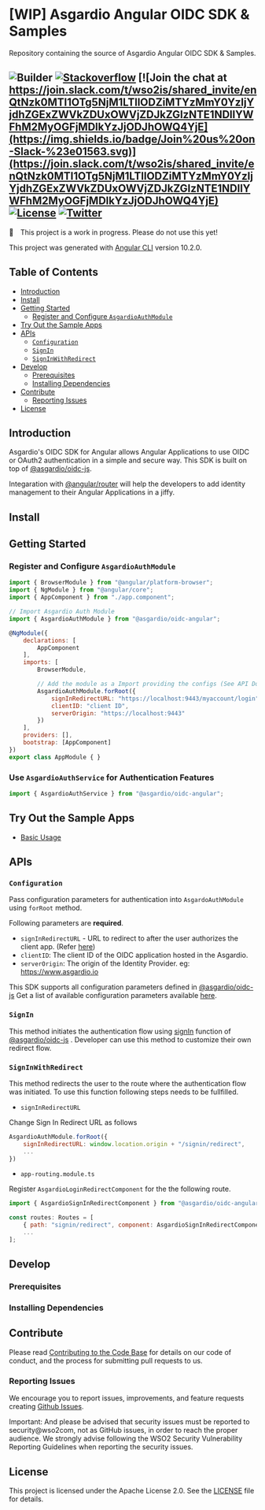 # [WIP] Asgardio Angular OIDC SDK & Samples
Repository containing the source of Asgardio Angular OIDC SDK & Samples.

![Builder](https://github.com/asgardio/asgardio-js-oidc-sdk/workflows/Builder/badge.svg)
[![Stackoverflow](https://img.shields.io/badge/Ask%20for%20help%20on-Stackoverflow-orange)](https://stackoverflow.com/questions/tagged/wso2is)
[![Join the chat at https://join.slack.com/t/wso2is/shared_invite/enQtNzk0MTI1OTg5NjM1LTllODZiMTYzMmY0YzljYjdhZGExZWVkZDUxOWVjZDJkZGIzNTE1NDllYWFhM2MyOGFjMDlkYzJjODJhOWQ4YjE](https://img.shields.io/badge/Join%20us%20on-Slack-%23e01563.svg)](https://join.slack.com/t/wso2is/shared_invite/enQtNzk0MTI1OTg5NjM1LTllODZiMTYzMmY0YzljYjdhZGExZWVkZDUxOWVjZDJkZGIzNTE1NDllYWFhM2MyOGFjMDlkYzJjODJhOWQ4YjE)
[![License](https://img.shields.io/badge/License-Apache%202.0-blue.svg)](https://github.com/wso2/product-is/blob/master/LICENSE)
[![Twitter](https://img.shields.io/twitter/follow/wso2.svg?style=social&label=Follow)](https://twitter.com/intent/follow?screen_name=wso2)
---

:construction:&ensp;&ensp;This project is a work in progress. Please do not use this yet!

This project was generated with [Angular CLI](https://github.com/angular/angular-cli) version 10.2.0.

## Table of Contents

- [Introduction](#introduction)
- [Install](#install)
- [Getting Started](#getting-started)
    - [Register and Configure `AsgardioAuthModule`](###register-and-configure-asgardioauthmodule)
- [Try Out the Sample Apps](#try-out-the-sample-apps)
- [APIs](#apis)
    - [`Configuration`](#configuration)
    - [`SignIn`](#signin)
    - [`SignInWithRedirect`](#signinwithredirect)
- [Develop](#develop)
    - [Prerequisites](#prerequisites)
    - [Installing Dependencies](#installing-dependencies)
- [Contribute](#contribute)
    - [Reporting Issues](#reporting-issues)
- [License](#license)


## Introduction

Asgardio's OIDC SDK for Angular allows Angular Applications to use OIDC or OAuth2 authentication in a simple and secure way. This SDK is built on top of [@asgardio/oidc-js](https://github.com/asgardio/asgardio-js-oidc-sdk).  

Integaration with [@angular/router](https://angular.io/api/router) will help the developers to add identity management to their Angular Applications in a jiffy.

## Install

## Getting Started

### Register and Configure `AsgardioAuthModule`
```javascript
import { BrowserModule } from "@angular/platform-browser";
import { NgModule } from "@angular/core";
import { AppComponent } from "./app.component";

// Import Asgardio Auth Module
import { AsgardioAuthModule } from "@asgardio/oidc-angular";

@NgModule({
    declarations: [
        AppComponent
    ],
    imports: [
        BrowserModule,

        // Add the module as a Import providing the configs (See API Docs)
        AsgardioAuthModule.forRoot({
            signInRedirectURL: "https://localhost:9443/myaccount/login",
            clientID: "client ID",
            serverOrigin: "https://localhost:9443"
        })
    ],
    providers: [],
    bootstrap: [AppComponent]
})
export class AppModule { }
```

### Use `AsgardioAuthService` for Authentication Features
```javascript
import { AsgardioAuthService } from "@asgardio/oidc-angular";
```

## Try Out the Sample Apps
- [Basic Usage](samples/basic-usage)

## APIs

### `Configuration`

Pass configuration parameters for authentication into `AsgardoAuthModule` using `forRoot` method.

Following parameters are **required**.

- `signInRedirectURL` - URL to redirect to after the user authorizes the client app. (Refer [here](#signinwithredirect))
- `clientID`: The client ID of the OIDC application hosted in the Asgardio.
- `serverOrigin`: The origin of the Identity Provider. eg: https://www.asgardio.io

This SDK supports all configuration parameters defined in [@asgardio/oidc-js](https://github.com/asgardio/asgardio-js-oidc-sdk) Get a list of available configuration parameters available [here](https://github.com/asgardio/asgardio-js-oidc-sdk/blob/master/packages/oidc-js/README.md#initialize).  

### `SignIn`

This method initiates the authentication flow using [signIn](https://github.com/asgardio/asgardio-js-oidc-sdk/tree/master/packages/oidc-js#signin) function of [@asgardio/oidc-js](https://github.com/asgardio/asgardio-js-oidc-sdk) . Developer can use this method to customize their own redirect flow. 

### `SignInWithRedirect`

This method redirects the user to the route where the authentication flow was initiated. To use this function following steps needs to be fullfilled.
- `signInRedirectURL` 

Change Sign In Redirect URL as follows
```javascript
AsgardioAuthModule.forRoot({
    signInRedirectURL: window.location.origin + "/signin/redirect",
    ...
})
```    
- `app-routing.module.ts`

Register `AsgardioLoginRedirectComponent` for the the following route.

```javascript
import { AsgardioSignInRedirectComponent } from "@asgardio/oidc-angular";

const routes: Routes = [
    { path: "signin/redirect", component: AsgardioSignInRedirectComponent },
    ...
];
``` 
## Develop

### Prerequisites
### Installing Dependencies

## Contribute

Please read [Contributing to the Code Base](http://wso2.github.io/) for details on our code of conduct, and the process for submitting pull requests to us.

### Reporting Issues

We encourage you to report issues, improvements, and feature requests creating [Github Issues](https://github.com/asgardio/asgardio-js-oidc-sdk/issues).

Important: And please be advised that security issues must be reported to security@wso2com, not as GitHub issues, in order to reach the proper audience. We strongly advise following the WSO2 Security Vulnerability Reporting Guidelines when reporting the security issues.

## License

This project is licensed under the Apache License 2.0. See the [LICENSE](LICENSE) file for details.
